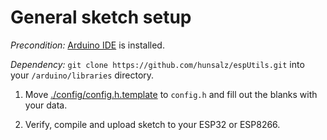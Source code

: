 # General sketch setup

*Precondition:* [Arduino IDE](https://github.com/arduino/Arduino) is installed.

*Dependency:* `git clone https://github.com/hunsalz/espUtils.git` into your `/arduino/libraries` directory.

1. Move [./config/config.h.template](./config/config.h.template) to `config.h` and fill out the blanks with your data.

2. Verify, compile and upload sketch to your ESP32 or ESP8266.